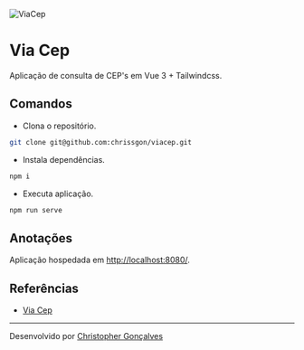 ![ViaCep](https://i.ibb.co/tMK8wmQ/viacep.png)

# Via Cep
Aplicação de consulta de CEP's em Vue 3 + Tailwindcss.

## Comandos
- Clona o repositório.
``` bash
git clone git@github.com:chrissgon/viacep.git
```
- Instala dependências.
``` bash
npm i
```
- Executa aplicação.
``` bash
npm run serve
```

## Anotações
Aplicação hospedada em <a href="http://localhost:8080/">http://localhost:8080/</a>.

## Referências
- [Via Cep](https://viacep.com.br/)

---
Desenvolvido por [Christopher Gonçalves](https://github.com/chrissgon)
